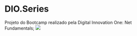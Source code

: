 # DIO.Series
Projeto do Bootcamp realizado pela Digital Innovation One: Net Fundamentals;
<img src="https://github.com/Milafreire/DIO.Series/blob/main/apresentacao.png?raw=true">
